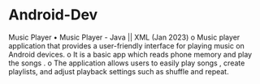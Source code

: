 # Android-Dev
Music Player 
•	Music Player - Java || XML                                                                                                                             (Jan 2023)
o	Music player application that provides a user-friendly interface for playing music on Android devices.
o	It is a basic app which reads phone memory and play the songs .
o	The application allows users to easily play  songs , create playlists, and adjust playback settings such as shuffle and repeat.
